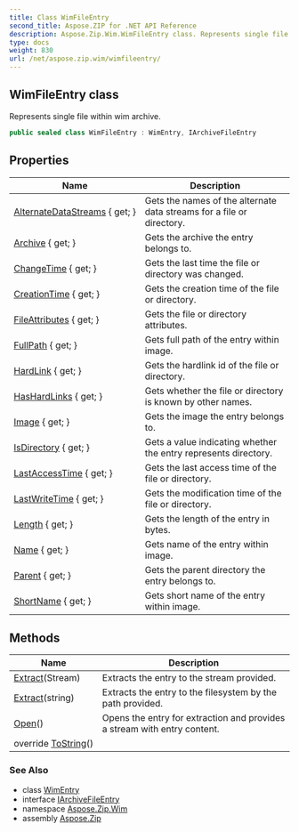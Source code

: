 ```yaml
---
title: Class WimFileEntry
second_title: Aspose.ZIP for .NET API Reference
description: Aspose.Zip.Wim.WimFileEntry class. Represents single file within wim archive
type: docs
weight: 830
url: /net/aspose.zip.wim/wimfileentry/
---
```

## WimFileEntry class

Represents single file within wim archive.

```csharp
public sealed class WimFileEntry : WimEntry, IArchiveFileEntry
```

## Properties

| Name | Description |
| --- | --- |
| [AlternateDataStreams](../../aspose.zip.wim/wimentry/alternatedatastreams/) { get; } | Gets the names of the alternate data streams for a file or directory. |
| [Archive](../../aspose.zip.wim/wimentry/archive/) { get; } | Gets the archive the entry belongs to. |
| [ChangeTime](../../aspose.zip.wim/wimentry/changetime/) { get; } | Gets the last time the file or directory was changed. |
| [CreationTime](../../aspose.zip.wim/wimentry/creationtime/) { get; } | Gets the creation time of the file or directory. |
| [FileAttributes](../../aspose.zip.wim/wimentry/fileattributes/) { get; } | Gets the file or directory attributes. |
| [FullPath](../../aspose.zip.wim/wimentry/fullpath/) { get; } | Gets full path of the entry within image. |
| [HardLink](../../aspose.zip.wim/wimentry/hardlink/) { get; } | Gets the hardlink id of the file or directory. |
| [HasHardLinks](../../aspose.zip.wim/wimentry/hashardlinks/) { get; } | Gets whether the file or directory is known by other names. |
| [Image](../../aspose.zip.wim/wimentry/image/) { get; } | Gets the image the entry belongs to. |
| [IsDirectory](../../aspose.zip.wim/wimentry/isdirectory/) { get; } | Gets a value indicating whether the entry represents directory. |
| [LastAccessTime](../../aspose.zip.wim/wimentry/lastaccesstime/) { get; } | Gets the last access time of the file or directory. |
| [LastWriteTime](../../aspose.zip.wim/wimentry/lastwritetime/) { get; } | Gets the modification time of the file or directory. |
| [Length](../../aspose.zip.wim/wimfileentry/length/) { get; } | Gets the length of the entry in bytes. |
| [Name](../../aspose.zip.wim/wimentry/name/) { get; } | Gets name of the entry within image. |
| [Parent](../../aspose.zip.wim/wimentry/parent/) { get; } | Gets the parent directory the entry belongs to. |
| [ShortName](../../aspose.zip.wim/wimentry/shortname/) { get; } | Gets short name of the entry within image. |

## Methods

| Name | Description |
| --- | --- |
| [Extract](../../aspose.zip.wim/wimfileentry/extract/#extract_1)(Stream) | Extracts the entry to the stream provided. |
| [Extract](../../aspose.zip.wim/wimfileentry/extract/#extract)(string) | Extracts the entry to the filesystem by the path provided. |
| [Open](../../aspose.zip.wim/wimfileentry/open/)() | Opens the entry for extraction and provides a stream with entry content. |
| override [ToString](../../aspose.zip.wim/wimentry/tostring/)() |  |

### See Also

* class [WimEntry](../wimentry/)
* interface [IArchiveFileEntry](../../aspose.zip/iarchivefileentry/)
* namespace [Aspose.Zip.Wim](../../aspose.zip.wim/)
* assembly [Aspose.Zip](../../)


